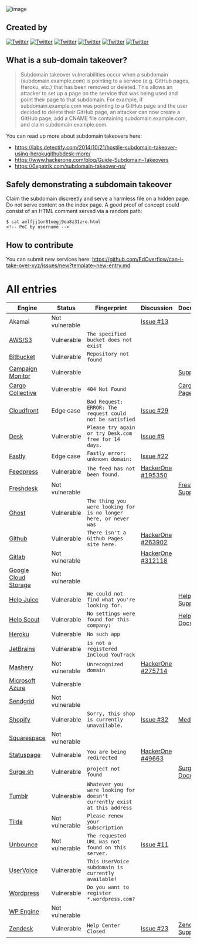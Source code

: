 ![image](https://user-images.githubusercontent.com/18099289/45263787-a4bbc880-b430-11e8-9cff-eb6e4c796050.png)

## Created by

[![Twitter](https://img.shields.io/badge/twitter-@jackds1986-blue.svg)](https://twitter.com/jackds1986) [![Twitter](https://img.shields.io/badge/twitter-@gerben_javado-blue.svg)](https://twitter.com/gerben_javado) [![Twitter](https://img.shields.io/badge/twitter-@0xibram-blue.svg)](https://twitter.com/0xibram) [![Twitter](https://img.shields.io/badge/twitter-@EdOverflow-blue.svg)](https://twitter.com/EdOverflow) [![Twitter](https://img.shields.io/badge/twitter-@codingo__-blue.svg)](https://twitter.com/codingo_) [![Twitter](https://img.shields.io/badge/twitter-@now-blue.svg)](https://twitter.com/now)

## What is a sub-domain takeover?

> Subdomain takeover vulnerabilities occur when a subdomain (subdomain.example.com) is pointing to a service (e.g. GitHub pages, Heroku, etc.) that has been removed or deleted. This allows an attacker to set up a page on the service that was being used and point their page to that subdomain. For example, if subdomain.example.com was pointing to a GitHub page and the user decided to delete their GitHub page, an attacker can now create a GitHub page, add a CNAME file containing subdomain.example.com, and claim subdomain.example.com.

You can read up more about subdomain takeovers here:

- <https://labs.detectify.com/2014/10/21/hostile-subdomain-takeover-using-herokugithubdesk-more/>
- <https://www.hackerone.com/blog/Guide-Subdomain-Takeovers>
- <https://0xpatrik.com/subdomain-takeover-ns/>

## Safely demonstrating a subdomain takeover

Claim the subdomain discreetly and serve a harmless file on a hidden page. Do not serve content on the index page. A good proof of concept could consist of an HTML comment served via a random path:

```
$ cat aelfjj1or81uegj9ea8z31zro.html
<!-- PoC by username -->
```

## How to contribute

You can submit new services here: https://github.com/EdOverflow/can-i-take-over-xyz/issues/new?template=new-entry.md.

# All entries

Engine                                        | Status         | Fingerprint                                                             | Discussion                                                    | Documentation
--------------------------------------------- | -------------- | ----------------------------------------------------------------------- | ------------------------------------------------------------- | -------------------------------------------------------------------------------------------------------------------------------------------
Akamai                                        | Not vulnerable | | [Issue #13](https://github.com/EdOverflow/can-i-take-over-xyz/issues/13) |
[AWS/S3](#aws-s3)                             | Vulnerable     | `The specified bucket does not exist`                                   |
[Bitbucket](#bitbucket)                       | Vulnerable     | `Repository not found`                                                  |
[Campaign Monitor](#campaign-monitor)         | Vulnerable     |                                                                         |                                                               | [Support Page](https://help.campaignmonitor.com/custom-domain-names)
[Cargo Collective](#cargo-collective)         | Vulnerable     | `404 Not Found`                                                         |                                                               | [Cargo Support Page](https://support.2.cargocollective.com/Using-a-Third-Party-Domain)
[Cloudfront](#cloudfront)                     | Edge case      | `Bad Request: ERROR: The request could not be satisfied`                | [Issue #29](https://github.com/EdOverflow/can-i-take-over-xyz/issues/29)
[Desk](#desk)                                 | Vulnerable     | `Please try again or try Desk.com free for 14 days.`                    | [Issue #9](https://github.com/EdOverflow/can-i-take-over-xyz/issues/9)
[Fastly](#fastly)                             | Edge case     | `Fastly error: unknown domain:`                                         | [Issue #22](https://github.com/EdOverflow/can-i-take-over-xyz/issues/22)
[Feedpress](#feedpress)                       | Vulnerable     | `The feed has not been found.`                                          | [HackerOne #195350](https://hackerone.com/reports/195350)
[Freshdesk](#freshdesk)                       | Not vulnerable |                                                                         || [Freshdesk Support Page](https://support.freshdesk.com/support/solutions/articles/37590-using-a-vanity-support-url-and-pointing-the-cname)
[Ghost](#ghost)                               | Vulnerable     | `The thing you were looking for is no longer here, or never was`        |
[Github](#github)                             | Vulnerable     | `There isn't a Github Pages site here.`                                 | [HackerOne #263902](https://hackerone.com/reports/263902)
[Gitlab](#gitlab)                             | Not vulnerable |                                                                         | [HackerOne #312118](https://hackerone.com/reports/312118)
[Google Cloud Storage](#google-cloud-storage) | Not vulnerable |                                                                         |
[Help Juice](#help-juice)                     | Vulnerable     | `We could not find what you're looking for.`                            |                                                               | [Help Juice Support Page](https://help.helpjuice.com/34339-getting-started/custom-domain)
[Help Scout](#help-scout)                     | Vulnerable     | `No settings were found for this company:`                              |                                                               | [HelpScout Docs](https://docs.helpscout.net/article/42-setup-custom-domain)
[Heroku](#heroku)                             | Vulnerable     | `No such app`                                                           |
[JetBrains](#jetbrains)                       | Vulnerable     | `is not a registered InCloud YouTrack`                                  |
[Mashery](#mashery)                           | Not vulnerable | `Unrecognized domain`                                                   | [HackerOne #275714](https://hackerone.com/reports/275714)
[Microsoft Azure](#microsoft-azure)           | Vulnerable     |                                                                         |
[Sendgrid](#sendgrid)                         | Not vulnerable |                                                                         |
[Shopify](#shopify)                           | Vulnerable     | `Sorry, this shop is currently unavailable.`                            |[Issue #32](https://github.com/EdOverflow/can-i-take-over-xyz/issues/32)| [Medium Article](https://medium.com/@thebuckhacker/how-to-do-55-000-subdomain-takeover-in-a-blink-of-an-eye-a94954c3fc75) 
[Squarespace](#squarespace)                   | Not vulnerable |                                                                         |
[Statuspage](#statuspage)                     | Vulnerable     | `You are being redirected`                                              | [HackerOne #49663](https://hackerone.com/reports/49663)
[Surge.sh](#surge.sh)                         | Vulnerable     | `project not found`                                                     || [Surge Documentation](https://surge.sh/help/adding-a-custom-domain)
[Tumblr](#tumblr)                             | Vulnerable     | `Whatever you were looking for doesn't currently exist at this address` |
[Tilda](#tilda)                               | Not vulnerable | `Please renew your subscription`                                        |
[Unbounce](#unbounce)                         | Not vulnerable | `The requested URL was not found on this server.`                       | [Issue #11](https://github.com/EdOverflow/can-i-take-over-xyz/issues/11)
[UserVoice](#uservoice)                       | Vulnerable     | `This UserVoice subdomain is currently available!`                      |
[Wordpress](#wordpress)                       | Vulnerable     | `Do you want to register *.wordpress.com?`                              |
[WP Engine](#wp-engine)                       | Not vulnerable |                                                                         |
[Zendesk](#zendesk)                           | Vulnerable     | `Help Center Closed`                                                    | [Issue #23](https://github.com/EdOverflow/can-i-take-over-xyz/issues/23) | [Zendesk Support](https://support.zendesk.com/hc/en-us/articles/203664356-Changing-the-address-of-your-Help-Center-subdomain-host-mapping-)
